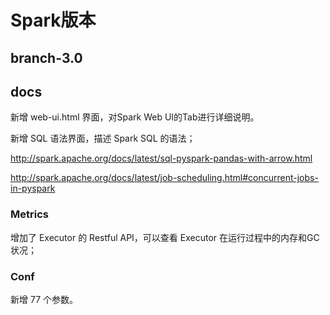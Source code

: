 # Spark版本

## branch-3.0

## docs

新增 web-ui.html 界面，对Spark Web UI的Tab进行详细说明。

新增 SQL 语法界面，描述 Spark SQL 的语法；

http://spark.apache.org/docs/latest/sql-pyspark-pandas-with-arrow.html

http://spark.apache.org/docs/latest/job-scheduling.html#concurrent-jobs-in-pyspark

### Metrics

增加了 Executor 的 Restful API，可以查看 Executor 在运行过程中的内存和GC状况；

### Conf

新增 77 个参数。



